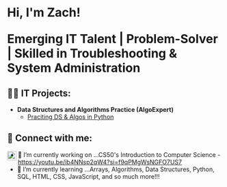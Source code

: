 <h1>Hi, I'm Zach! 
   
  Emerging IT Talent | Problem-Solver | Skilled in Troubleshooting & System Administration

<h2>👨‍💻 IT Projects:</h2>

- <b>Data Structures and Algorithms Practice (AlgoExpert)</b>
  - [Praciting DS & Algos in Python](https://github.com/joshmadakor1/Algorithms-Practice)


<h2> 🤳 Connect with me:</h2>

[<img align="left" alt="ZachJanssen | LinkedIn" width="22px" src="https://cdn.jsdelivr.net/npm/simple-icons@v3/icons/linkedin.svg" />][linkedin]

[linkedin]: www.linkedin.com/in/zachary-janssen

- 🔭 I’m currently working on ...CS50's Introduction to Computer Science - https://youtu.be/ib4NNsp2qW4?si=f9qPMgWsNGFO7US7
- 🌱 I’m currently learning ...Arrays, Algorithms, Data Structures, Python, SQL, HTML, CSS, JavaScript, and so much more!!!


